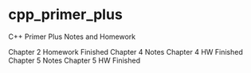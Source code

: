 # cpp_primer_plus
C++ Primer Plus Notes and Homework

Chapter 2 Homework Finished
Chapter 4 Notes
Chapter 4 HW Finished
Chapter 5 Notes
Chapter 5 HW Finished

